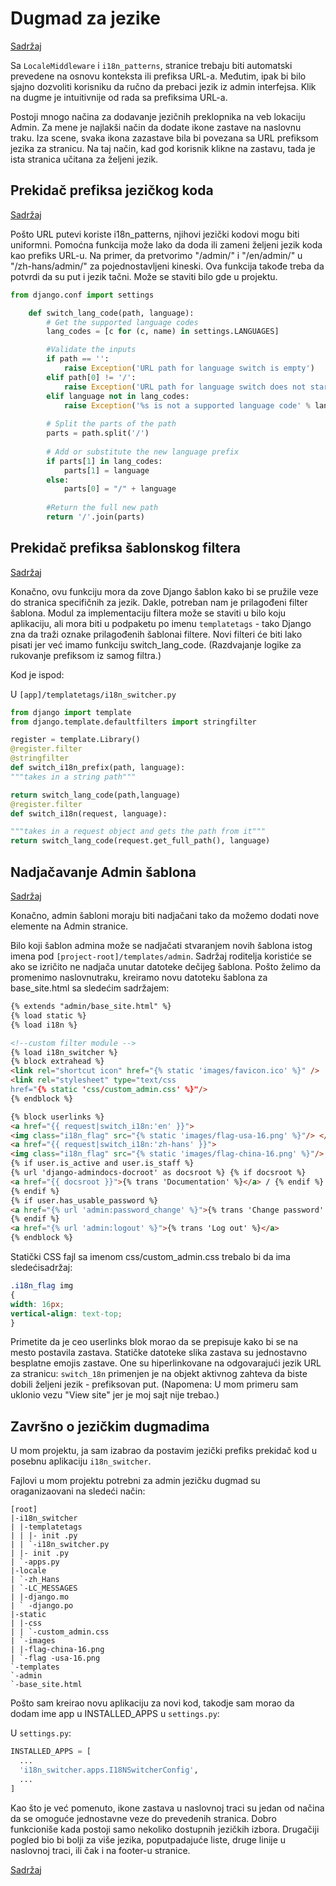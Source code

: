 
# Dugmad za jezike

[Sadržaj](00_sadrzaj.md)

Sa `LocaleMiddleware` i `i18n_patterns`, stranice trebaju biti automatski prevedene na osnovu konteksta ili prefiksa URL-a. Međutim, ipak bi bilo sjajno dozvoliti korisniku da ručno da prebaci jezik iz admin interfejsa.
Klik na dugme je intuitivnije od rada sa prefiksima URL-a.

Postoji mnogo načina za dodavanje jezičnih preklopnika na veb lokaciju Admin. Za mene je najlakši način da dodate ikone zastave na naslovnu traku. Iza scene, svaka ikona zazastave bila bi povezana sa URL prefiksom jezika za stranicu. Na taj način, kad god korisnik klikne na zastavu, tada je ista stranica učitana za željeni jezik.

## Prekidač prefiksa jezičkog koda

[Sadržaj](00_sadrzaj.md)

Pošto URL putevi koriste i18n_patterns, njihovi jezički kodovi mogu biti uniformni. Pomoćna funkcija može lako da doda ili zameni željeni jezik koda kao prefiks URL-u. Na primer, da pretvorimo "/admin/" i "/en/admin/" u "/zh-hans/admin/" za pojednostavljeni kineski. Ova funkcija takođe treba da potvrdi da su put i jezik tačni. Može se staviti bilo gde u projektu.

```py
from django.conf import settings

    def switch_lang_code(path, language):
        # Get the supported language codes
        lang_codes = [c for (c, name) in settings.LANGUAGES]

        #Validate the inputs
        if path == '':
            raise Exception('URL path for language switch is empty')
        elif path[0] != '/':
            raise Exception('URL path for language switch does not start with "/"')
        elif language not in lang_codes:
            raise Exception('%s is not a supported language code' % language)
        
        # Split the parts of the path
        parts = path.split('/')
        
        # Add or substitute the new language prefix
        if parts[1] in lang_codes:
            parts[1] = language
        else:
            parts[0] = "/" + language
        
        #Return the full new path
        return '/'.join(parts)
```

## Prekidač prefiksa šablonskog filtera

[Sadržaj](00_sadrzaj.md)

Konačno, ovu funkciju mora da zove Django šablon kako bi se pružile veze do stranica specifičnih za jezik. Dakle, potreban nam je prilagođeni filter šablona. Modul za implementaciju filtera može se staviti u bilo koju aplikaciju, ali mora biti u podpaketu po imenu `templatetags` - tako Django zna da traži oznake prilagođenih šablonai filtere. Novi filteri će biti lako pisati jer već imamo funkciju switch_lang_code. (Razdvajanje logike za rukovanje prefiksom iz samog filtra.)

Kod je ispod:

U `[app]/templatetags/i18n_switcher.py`

```py
from django import template
from django.template.defaultfilters import stringfilter

register = template.Library()
@register.filter
@stringfilter
def switch_i18n_prefix(path, language):
"""takes in a string path"""

return switch_lang_code(path,language)
@register.filter
def switch_i18n(request, language):

"""takes in a request object and gets the path from it"""
return switch_lang_code(request.get_full_path(), language)
```

## Nadjačavanje Admin šablona

[Sadržaj](00_sadrzaj.md)

Konačno, admin šabloni moraju biti nadjačani tako da možemo dodati nove elemente na Admin stranice.

Bilo koji šablon admina može se nadjačati stvaranjem novih šablona istog imena pod `[project-root]/templates/admin`. Sadržaj roditelja koristiće se ako se izričito ne nadjača unutar datoteke dečijeg šablona. Pošto želimo da promenimo naslovnutraku, kreiramo novu datoteku šablona za base_site.html sa sledećim sadržajem:

```html
{% extends "admin/base_site.html" %}
{% load static %}
{% load i18n %}

<!--custom filter module -->
{% load i18n_switcher %}
{% block extrahead %}
<link rel="shortcut icon" href="{% static 'images/favicon.ico' %}" />
<link rel="stylesheet" type="text/css
href="{% static 'css/custom_admin.css' %}"/>
{% endblock %}

{% block userlinks %}
<a href="{{ request|switch_i18n:'en' }}">
<img class="i18n_flag" src="{% static 'images/flag-usa-16.png' %}"/> </a> /
<a href="{{ request|switch_i18n:'zh-hans' }}">
<img class="i18n_flag" src="{% static 'images/flag-china-16.png' %}"/> </a> /
{% if user.is_active and user.is_staff %}
{% url 'django-admindocs-docroot' as docsroot %} {% if docsroot %}
<a href="{{ docsroot }}">{% trans 'Documentation' %}</a> / {% endif %}
{% endif %}
{% if user.has_usable_password %}
<a href="{% url 'admin:password_change' %}">{% trans 'Change password' %}</a> /
{% endif %}
<a href="{% url 'admin:logout' %}">{% trans 'Log out' %}</a> 
{% endblock %}
```

Statički CSS fajl sa imenom css/custom_admin.css trebalo bi da ima sledećisadržaj:

```css
.i18n_flag img
{ 
width: 16px;
vertical-align: text-top;
}
```

Primetite da je ceo userlinks blok morao da se prepisuje kako bi se na mesto postavila zastava. Statičke datoteke slika zastava su jednostavno besplatne emojis zastave. One su hiperlinkovane na odgovarajući jezik URL za stranicu: `switch_18n` primenjen je na objekt aktivnog zahteva da biste dobili željeni jezik - prefiksovan put. (Napomena: U mom primeru sam uklonio vezu "View site" jer je moj sajt nije trebao.)

## Završno o jezičkim dugmadima

U mom projektu, ja sam izabrao da postavim jezički prefiks prekidač kod u posebnu aplikaciju `i18n_switcher`.

Fajlovi u mom projektu potrebni za admin jezičku dugmad su oraganizaovani na sledeći način:

```shell
[root]
|-i18n_switcher
| |-templatetags
| | |- init .py
| | `-i18n_switcher.py
| |- init .py
| `-apps.py
|-locale
| `-zh_Hans
| `-LC_MESSAGES
| |-django.mo
| ` -django.po
|-static
| |-css
| | `-custom_admin.css
| `-images
| |-flag-china-16.png
| `-flag -usa-16.png
`-templates
`-admin
`-base_site.html
```

Pošto sam kreirao novu aplikaciju za novi kod, takodje sam morao da dodam ime app u INSTALLED_APPS u `settings.py`:

U `settings.py`:

```py
INSTALLED_APPS = [
  ...
  'i18n_switcher.apps.I18NSwitcherConfig',
  ...
]
```

Kao što je već pomenuto, ikone zastava u naslovnoj traci su jedan od načina da se omoguće jednostavne veze do prevedenih stranica. Dobro funkcioniše kada postoji samo nekoliko dostupnih jezičkih izbora. Drugačiji pogled bio bi bolji za više jezika, poputpadajuće liste, druge linije u naslovnoj traci, ili čak i na footer-u stranice.

[Sadržaj](00_sadrzaj.md)
